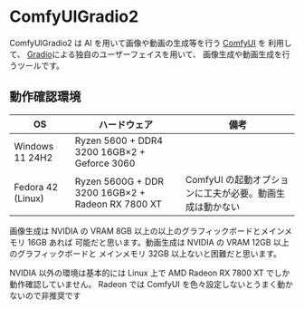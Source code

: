 # ComfyUIGradio2

ComfyUIGradio2 は AI を用いて画像や動画の生成等を行う [ComfyUI](https://www.comfy.org/) を
利用して、 [Gradio](https://www.gradio.app/)による独自のユーザーフェイスを用いて、
画像生成や動画生成を行うツールです。

## 動作確認環境

|       OS         |             ハードウェア                            |             備考           |
|------------------|---------------------------------------------------|----------------------------|
| Windows 11 24H2  | Ryzen 5600 + DDR4 3200 16GB×2 + Geforce 3060      |                            |
| Fedora 42 (Linux)| Ryzen 5600G + DDR 3200 16GB×2 + Radeon RX 7800 XT | ComfyUI の起動オプションに工夫が必要。動画生成は動かない |

画像生成は NVIDIA の VRAM 8GB 以上の以上のグラフィックボードとメインメモリ 16GB あれば
可能だと思います。動画生成は NVIDIA の VRAM 12GB 以上のグラフィックボードと
メインメモリ 32GB 以上ないと困難だと思います。

NVIDIA 以外の環境は基本的には Linux 上で AMD Radeon RX 7800 XT でしか動作確認していません。 Radeon では ComfyUI を色々設定しないとうまく動かないので非推奨です
